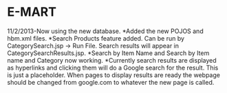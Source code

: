 E-MART
======
11/2/2013-Now using the new database.
*Added the new POJOS and hbm.xml files.
*Search Products feature added. Can be run by CategorySearch.jsp -> Run File. 
Search results will appear in CategorySearchResults.jsp.
*Search by Item Name and Search by Item name and Category now working.
*Currently search results are displayed as hyperlinks and clicking them will do a Google search for the result.
This is just a placeholder. When pages to display results are ready the webpage should be changed from google.com to 
whatever the new page is called.
